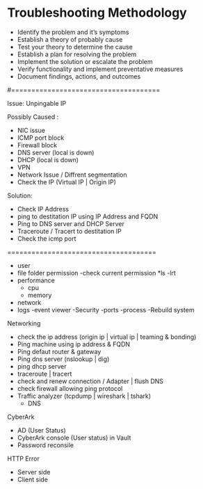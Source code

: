 # Troubleshooting Methodology
  - Identify the problem and it’s symptoms
  - Establish a theory of probably cause
  - Test your theory to determine the cause
  - Establish a plan for resolving the problem
  - Implement the solution or escalate the problem
  - Verify functionality and implement preventative measures
  - Document findings, actions, and outcomes

#=====================================

Issue: Unpingable IP

Possibly Caused :
- NIC issue
- ICMP port block
- Firewall block
- DNS server (local is down)
- DHCP  (local is down)
- VPN
- Network Issue / Diffrent segmentation
- Check the IP (Virtual IP | Origin IP) 

Solution:
- Check IP Address
- ping to destitation IP using IP Address and FQDN
- Ping to DNS server and DHCP Server
- Traceroute / Tracert to destitation IP
- Check the icmp port

=====================================

- user
- file folder permission
  -check current permission *ls -lrt
- performance
  - cpu
  - memory
- network
- logs
	-event viewer
-Security
  -ports
  -process
-Rebuild system

Networking
- check the ip address (origin ip | virtual ip | teaming & bonding)
- Ping machine using ip address & FQDN
- Ping defaut router & gateway
- Ping dns server (nslookup | dig)
- ping dhcp server
- traceroute | tracert
- check and renew connection / Adapter | flush DNS
- check firewall allowing ping protocol
- Traffic analyzer (tcpdump | wireshark | tshark)
  * DNS

CyberArk
- AD (User Status)
- CyberArk console (User status) in Vault
- Password reconsile

HTTP Error
- Server side
- Client side
